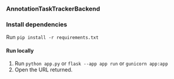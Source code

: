 ### AnnotationTaskTrackerBackend

### Install dependencies
Run `pip install -r requirements.txt`

#### Run locally
1. Run `python app.py` or `flask --app app run` or `gunicorn app:app`
2. Open the URL returned.
